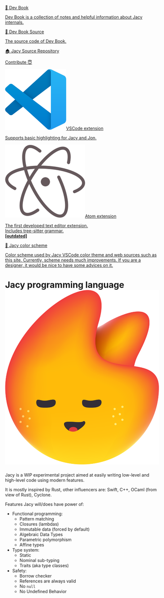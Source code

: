 <div class="books">
    <a class="book-link" href="/dev-book">
        <span class="title">📓 Dev Book</span>
        <p class="description">
            Dev Book is a collection of notes and helpful information about <span class="jacy-logo">Jacy</span> internals.
        </p>
    </a>
    <a class="book-link" href="https://github.com/jacylang/dev-book">
        <span class="title">📝 Dev Book Source</span>
        <p class="description">
            The source code of Dev Book.
        </p>
    </a>
    <a class="book-link" href="https://github.com/jacylang/jacy">
        <span class="title">🏠 <span class="jacy-logo">Jacy</span> Source Repository</span>
        <p class="description">
            Contribute 😇
        </p>
    </a>
    <a class="book-link" href="https://marketplace.visualstudio.com/items?itemName=jacy-lang.jacy-lang">
        <span class="title"><img src="assets/img/vscode.svg"><span>VSCode extension</span></span>
        <p class="description">
            Supports basic highlighting for <span class="jacy-logo">Jacy</span> and <span class="jacy-logo">Jon</span>.
        </p>
    </a>
    <a class="book-link" href="https://atom.io/packages/language-jacy">
        <span class="title"><img src="assets/img/atom.svg"><span>Atom extension</span></span>
        <p class="description">
            The first developed text editor extension.<br>
            Includes tree-sitter grammar.<br>
            <b>[outdated]</b>
        </p>
    </a>
    <a class="book-link" href="/color-scheme">
        <span class="title">🎨 <span class="jacy-logo">Jacy</span> color scheme</span>
        <p class="description">
            Color scheme used by <span class="jacy-logo">Jacy</span> VSCode color theme and web sources such as this site. Currently, scheme needs much improvements. If you are a designer, it would be nice to have some advices on it.
        </p>
    </a>
</div>

# <span class="jacy-logo">Jacy</span> programming language ![Jacy logo](/assets/img/logo.png)

<span class="jacy-logo">Jacy</span> is a WIP experimental project aimed at easily writing low-level and high-level code using modern features.

It is mostly inspired by <span class="rust-logo">Rust</span>, other influencers are: Swift, C++, OCaml (from view of Rust), Cyclone.

Features <span class="jacy-logo">Jacy</span> will/does have power of:

- Functional programming:
  - Pattern matching
  - Closures (lambdas)
  - Immutable data (forced by default)
  - Algebraic Data Types
  - Parametric polymorphism
  - Affine types
- Type system:
  - Static
  - Nominal sub-typing
  - Traits (aka type classes)
- Safety:
  - Borrow checker
  - References are always valid
  - No `null`
  - No Undefined Behavior
